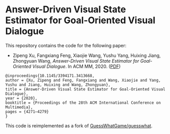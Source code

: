 Answer-Driven Visual State Estimator for Goal-Oriented Visual Dialogue
====================================

This repository contains the code for the following paper:

* Zipeng Xu, Fangxiang Feng, Xiaojie Wang, Yushu Yang, Huixing Jiang, Zhongyuan Wang, *Answer-Driven Visual State Estimator for Goal-Oriented Visual Dialogue*. In ACM MM, 2020. ([PDF](https://arxiv.org/pdf/2010.00361.pdf))

```
@inproceedings{10.1145/3394171.3413668,
author = {Xu, Zipeng and Feng, Fangxiang and Wang, Xiaojie and Yang, Yushu and Jiang, Huixing and Wang, Zhongyuan},
title = {Answer-Driven Visual State Estimator for Goal-Oriented Visual Dialogue},
year = {2020},
booktitle = {Proceedings of the 28th ACM International Conference on Multimedia},
pages = {4271–4279}
}
```

This code is reimplemented as a fork of [GuessWhatGame/guesswhat](https://github.com/GuessWhatGame/guesswhat).
